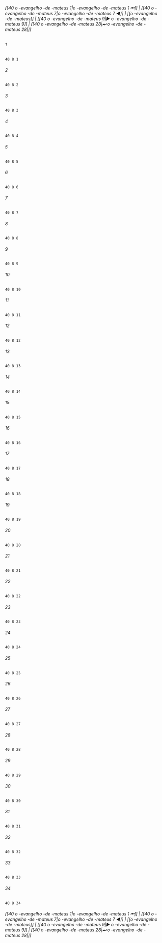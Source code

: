 
###### [[40 o -evangelho -de -mateus 1|o -evangelho -de -mateus 1 ⏮]] | [[40 o -evangelho -de -mateus 7|o -evangelho -de -mateus 7 ◀]] | [[o -evangelho -de -mateus]] | [[40 o -evangelho -de -mateus 9|▶ o -evangelho -de -mateus 9]] | [[40 o -evangelho -de -mateus 28|⏭ o -evangelho -de -mateus 28|]]

###### 1
``` verse
40 8 1 
```
###### 2
``` verse
40 8 2 
```
###### 3
``` verse
40 8 3 
```
###### 4
``` verse
40 8 4 
```
###### 5
``` verse
40 8 5 
```
###### 6
``` verse
40 8 6 
```
###### 7
``` verse
40 8 7 
```
###### 8
``` verse
40 8 8 
```
###### 9
``` verse
40 8 9 
```
###### 10
``` verse
40 8 10 
```
###### 11
``` verse
40 8 11 
```
###### 12
``` verse
40 8 12 
```
###### 13
``` verse
40 8 13 
```
###### 14
``` verse
40 8 14 
```
###### 15
``` verse
40 8 15 
```
###### 16
``` verse
40 8 16 
```
###### 17
``` verse
40 8 17 
```
###### 18
``` verse
40 8 18 
```
###### 19
``` verse
40 8 19 
```
###### 20
``` verse
40 8 20 
```
###### 21
``` verse
40 8 21 
```
###### 22
``` verse
40 8 22 
```
###### 23
``` verse
40 8 23 
```
###### 24
``` verse
40 8 24 
```
###### 25
``` verse
40 8 25 
```
###### 26
``` verse
40 8 26 
```
###### 27
``` verse
40 8 27 
```
###### 28
``` verse
40 8 28 
```
###### 29
``` verse
40 8 29 
```
###### 30
``` verse
40 8 30 
```
###### 31
``` verse
40 8 31 
```
###### 32
``` verse
40 8 32 
```
###### 33
``` verse
40 8 33 
```
###### 34
``` verse
40 8 34 
```

###### [[40 o -evangelho -de -mateus 1|o -evangelho -de -mateus 1 ⏮]] | [[40 o -evangelho -de -mateus 7|o -evangelho -de -mateus 7 ◀]] | [[o -evangelho -de -mateus]] | [[40 o -evangelho -de -mateus 9|▶ o -evangelho -de -mateus 9]] | [[40 o -evangelho -de -mateus 28|⏭ o -evangelho -de -mateus 28|]]

